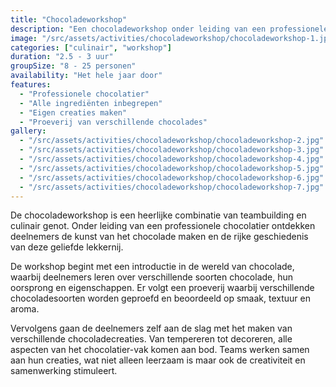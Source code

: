 ```yaml
---
title: "Chocoladeworkshop"
description: "Een chocoladeworkshop onder leiding van een professionele chocolatier."
image: "/src/assets/activities/chocoladeworkshop/chocoladeworkshop-1.jpg"
categories: ["culinair", "workshop"]
duration: "2.5 - 3 uur"
groupSize: "8 - 25 personen"
availability: "Het hele jaar door"
features:
  - "Professionele chocolatier"
  - "Alle ingrediënten inbegrepen"
  - "Eigen creaties maken"
  - "Proeverij van verschillende chocolades"
gallery:
  - "/src/assets/activities/chocoladeworkshop/chocoladeworkshop-2.jpg"
  - "/src/assets/activities/chocoladeworkshop/chocoladeworkshop-3.jpg"
  - "/src/assets/activities/chocoladeworkshop/chocoladeworkshop-4.jpg"
  - "/src/assets/activities/chocoladeworkshop/chocoladeworkshop-5.jpg"
  - "/src/assets/activities/chocoladeworkshop/chocoladeworkshop-6.jpg"
  - "/src/assets/activities/chocoladeworkshop/chocoladeworkshop-7.jpg"
---
```


De chocoladeworkshop is een heerlijke combinatie van teambuilding en culinair genot. Onder leiding van een professionele chocolatier ontdekken deelnemers de kunst van het chocolade maken en de rijke geschiedenis van deze geliefde lekkernij.

De workshop begint met een introductie in de wereld van chocolade, waarbij deelnemers leren over verschillende soorten chocolade, hun oorsprong en eigenschappen. Er volgt een proeverij waarbij verschillende chocoladesoorten worden geproefd en beoordeeld op smaak, textuur en aroma.

Vervolgens gaan de deelnemers zelf aan de slag met het maken van verschillende chocoladecreaties. Van tempereren tot decoreren, alle aspecten van het chocolatier-vak komen aan bod. Teams werken samen aan hun creaties, wat niet alleen leerzaam is maar ook de creativiteit en samenwerking stimuleert.
